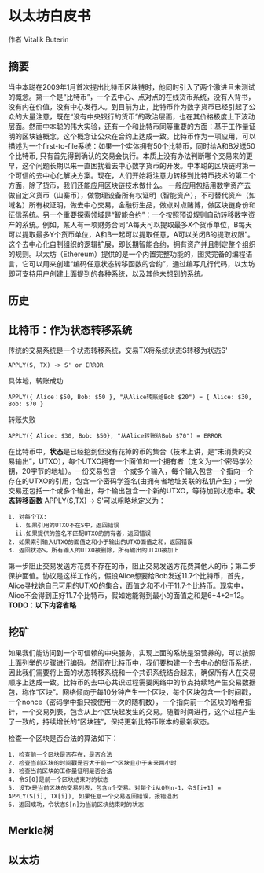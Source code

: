 # 以太坊白皮书

作者 Vitalik Buterin

## 摘要

当中本聪在2009年1月首次提出比特币区块链时，他同时引入了两个激进且未测试的概念。第一个是“比特币”，一个去中心、点对点的在线货币系统，没有人背书，没有内在价值，没有中心发行人。到目前为止，比特币作为数字货币已经引起了公众的大量注意，既在“没有中央银行的货币”的政治层面，也在其价格极度上下波动层面。然而中本聪的伟大实验，还有一个和比特币同等重要的方面：基于工作量证明的区块链概念，这个概念让公众在合约上达成一致。比特币作为一项应用，可以描述为一个first-to-file系统：如果一个实体拥有50个比特币，同时给A和B发送50个比特币, 只有首先得到确认的交易会执行。本质上没有办法判断哪个交易来的更早，这个问题长期以来一直困扰着去中心数字货币的开发。中本聪的区块链时第一个可信的去中心化解决方案。现在，人们开始将注意力转移到比特币技术的第二个方面，除了货币，我们还能应用区块链技术做什么。
一般应用包括用数字资产去做自定义货币（山寨币），做物理设备所有权证明（智能资产），不可替代资产（如域名）所有权证明，做去中心交易，金融衍生品，做点对点赌博，做区块链身份和征信系统。另一个重要探索领域是“智能合约”：一个按照预设规则自动转移数字资产的系统。例如，某人有一项财务合同“A每天可以提取最多X个货币单位，B每天可以提取最多Y个货币单位，A和B一起可以提取任意，A可以关闭B的提取权限”。这个去中心化自制组织的逻辑扩展，即长期智能合约，拥有资产并且制定整个组织的规则。以太坊（Ethereum）提供的是一个内置完整功能的，图灵完备的编程语言，它可以用来创建“编码任意状态转移函数的合约”，通过编写几行代码，以太坊即可支持用户创建上面提到的各种系统，以及其他未想到的系统。

## 历史

## 比特币：作为状态转移系统

传统的交易系统是一个状态转移系统，交易TX将系统状态S转移为状态S'

```
APPLY(S, TX) -> S' or ERROR
```

具体地，转账成功

```
APPLY({ Alice：$50, Bob: $50 }, "从Alice转账给Bob $20") = { Alice: $30, Bob: $70 }
```
转账失败

```
APPLY({ Alice: $30, Bob: $50}, "从Alice转账给Bob $70") = ERROR
```

在比特币中，**状态**是已经挖到但没有花掉的币的集合（技术上讲，是“未消费的交易输出”，UTXO），每个UTXO拥有一个面值和一个拥有者（定义为一个密码学公钥，20字节的地址）。一份交易包含一个或多个输入，每个输入包含一个指向一个存在的UTXO的引用，包含一个密码学签名(由拥有者地址关联的私钥产生)；一份交易还包括一个或多个输出，每个输出包含一个新的UTXO，等待加到状态中。**状态转移函数** APPLY(S,TX) -> S'可以粗略地定义为：

```
1. 对每个TX:
  i. 如果引用的UTXO不在S中，返回错误
  ii.如果提供的签名不匹配UTXO的拥有者，返回错误
2. 如果索引输入UTXO的面值之和小于输出的UTXO面值之和，返回错误
3. 返回状态S，所有输入的UTXO被删除，所有输出的UTXO被加上
```

第一步阻止交易发送方花费不存在的币，阻止交易发送方花费其他人的币；第二步保护面值。协议是这样工作的，假设Alice想要给Bob发送11.7个比特币，首先，Alice寻找她自己可用的UTXO的集合，面值之和不小于11.7个比特币。现实中，Alice不会得到正好11.7个比特币，假如她能得到最小的面值之和是6+4+2=12。**TODO：以下内容省略**

## 挖矿

如果我们能访问到一个可信赖的中央服务，实现上面的系统是没营养的，可以按照上面列举的步骤进行编码。然而在比特币中，我们要构建一个去中心的货币系统，因此我们需要将上面的状态转移系统和一个共识系统结合起来，确保所有人在交易顺序上达成一致。比特币的去中心共识过程需要网络中的节点持续地产生交易数据包，称作“区块”。网络倾向于每10分钟产生一个区块，每个区块包含一个时间戳，一个nonce（密码学中指只被使用一次的随机数），一个指向前一个区块的哈希指针，一个交易列表，包含从上个区块起发生的交易。随着时间进行，这个过程产生了一致的，持续增长的“区块链”，保持更新比特币账本的最新状态。

检查一个区块是否合法的算法如下：
```
1. 检查前一个区块是否存在，是否合法
2. 检查当前区块的时间戳是否大于前一个区块且小于未来两小时
3. 检查当前区块的工作量证明是否合法
4. 令S[0]是前一个区块结束时的状态
5. 设TX是当前区块的交易列表，包含n个交易。对每个i从0到n-1，令S[i+1] = APPLY(S[i], TX[i]), 如果任意一个交易返回错误，报错退出
6. 返回成功，令状态S[n]为当前区块结束时的状态
```



## Merkle树

## 以太坊

